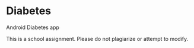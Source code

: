 Diabetes
========

Android Diabetes app

This is a school assignment. Please do not plagiarize or attempt to modify.
